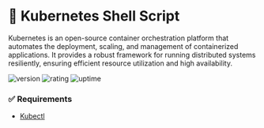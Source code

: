 # 🎉 Kubernetes Shell Script

Kubernetes is an open-source container orchestration platform that automates the deployment, scaling, and management of containerized applications. It provides a robust framework for running distributed systems resiliently, ensuring efficient resource utilization and high availability.

![version](https://img.shields.io/badge/version-1.0-blue)
![rating](https://img.shields.io/badge/rating-★★★★★-yellow)
![uptime](https://img.shields.io/badge/uptime-100%25-brightgreen)

### ✅ Requirements

- [Kubectl](https://kubernetes.io/docs/tasks/tools/#kubectl)
